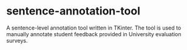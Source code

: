 # sentence-annotation-tool
A sentence-level annotation tool written in TKinter. The tool is used to manually annotate student feedback provided in University evaluation surveys. 
